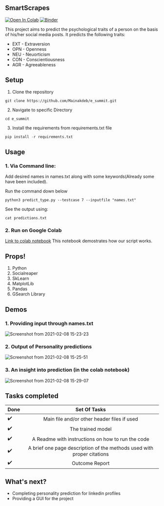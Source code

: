## SmartScrapes
[![Open In Colab](https://colab.research.google.com/assets/colab-badge.svg)](https://colab.research.google.com/github/Mainakdeb/e_summit/blob/main/predict_personality.ipynb)
[![Binder](https://camo.githubusercontent.com/bfeb5472ee3df9b7c63ea3b260dc0c679be90b97/68747470733a2f2f696d672e736869656c64732e696f2f62616467652f72656e6465722d6e627669657765722d6f72616e67652e7376673f636f6c6f72423d66333736323626636f6c6f72413d346434643464)](https://nbviewer.jupyter.org/github/Mainakdeb/e_summit/blob/main/predict_personality.ipynb)

This project aims to predict the psychological traits of a person on the basis of his/her social media posts. It predicts the following traits:
- EXT - Extraversion
- OPN - Openness
- NEU - Neuorticism
- CON - Conscientiousness
- AGR - Agreeableness

## Setup ##
1. Clone the repository
```
git clone https://github.com/Mainakdeb/e_summit.git
```
2. Navigate to specific Directory 
```
cd e_summit
```
3. Install the requirements from requirements.txt file
``` python
pip install -r requirements.txt
```
## Usage ##
### 1.  Via Command line: ###  

   Add desired names in names.txt along with some keywords(Already some have been included).
   
   Run the command down below  
   
   ```
   python3 predict_type.py --testcase 7 --inputfile "names.txt"
   ```
   See the output using:
   ```
   cat predictions.txt
   ```
### 2. Run on Google Colab ###
   [Link to colab notebook](https://colab.research.google.com/github/Mainakdeb/e_summit/blob/main/predict_personality.ipynb)
   This notebook demostrates how our script works.

## Props! ##
1. Python
2. Socialreaper
3. SkLearn
4. MatplotLib
5. Pandas
6. GSearch Library

## Demos ##
### 1. Providing input through names.txt ###
![Screenshot from 2021-02-08 15-23-23](https://user-images.githubusercontent.com/53506835/107203684-bc447480-6a21-11eb-9655-0bb4d9e4d5f1.png)

### 2. Output of Personality predictions ###
![Screenshot from 2021-02-08 15-25-51](https://user-images.githubusercontent.com/53506835/107203908-075e8780-6a22-11eb-9934-cbc9054de2e4.png)

### 3. An insight into prediction (in the colab notebook) ###
![Screenshot from 2021-02-08 15-29-07](https://github.com/Mainakdeb/e_summit/blob/main/images/chetan_bhagat_report_non_transparent.png)


## Tasks completed ##
|Done | Set Of Tasks   
| --|:---------------------------------------------------------------------------:|
| :heavy_check_mark: | Main file and/or other header files if used | 
| :heavy_check_mark: | The trained model |                                             
| :heavy_check_mark: | A Readme with instructions on how to run the code | 
| :heavy_check_mark: | A brief one page description of the methods used with proper citations |
| :heavy_check_mark: | Outcome Report |

## What's next? ##
- Completing personality prediction for linkedin profiles
- Providing a GUI for the project 
